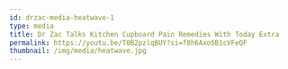 ```yaml
---
id: drzac-media-heatwave-1
type: media
title: Dr Zac Talks Kitchen Cupboard Pain Remedies With Today Extra
permalink: https://youtu.be/T0B2pzlqBUY?si=f8h6Axo5B1cVFeQF
thumbnail: /img/media/heatwave.jpg
---
```

